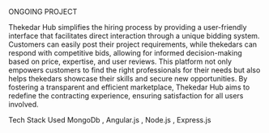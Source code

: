 ONGOING PROJECT

Thekedar Hub simplifies the hiring process by providing a user-friendly interface that facilitates direct 
interaction through a unique bidding system. Customers can easily post their project requirements, 
while thekedars can respond with competitive bids, allowing for informed decision-making based on 
price, expertise, and user reviews. 
This platform not only empowers customers to find the right professionals for their needs but also helps 
thekedars showcase their skills and secure new opportunities. By fostering a transparent and efficient 
marketplace, Thekedar Hub aims to redefine the contracting experience, ensuring satisfaction for all 
users involved. 






Tech Stack Used MongoDb , Angular.js , Node.js  , Express.js
